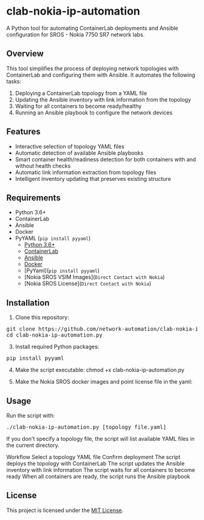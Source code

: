 # clab-nokia-ip-automation
A Python tool for automating ContainerLab deployments and Ansible configuration for SROS - Nokia 7750 SR7 network labs.

## Overview

This tool simplifies the process of deploying network topologies with ContainerLab and configuring them with Ansible. It automates the following tasks:

1. Deploying a ContainerLab topology from a YAML file
2. Updating the Ansible inventory with link information from the topology
3. Waiting for all containers to become ready/healthy
4. Running an Ansible playbook to configure the network devices

## Features

- Interactive selection of topology YAML files
- Automatic detection of available Ansible playbooks
- Smart container health/readiness detection for both containers with and without health checks
- Automatic link information extraction from topology files
- Intelligent inventory updating that preserves existing structure

## Requirements

- Python 3.6+
- ContainerLab
- Ansible
- Docker
- PyYAML (`pip install pyyaml`)
  * [Python 3.6+](https://www.python.org/downloads/)
  * [ContainerLab](https://containerlab.dev/)
  * [Ansible](https://docs.ansible.com/)
  * [Docker](https://www.docker.com/)
  * [PyYaml](`pip install pyyaml`)
  * [Nokia SROS VSIM Images](`Direct Contact with Nokia`)
  * [Nokia SROS License](`Direct Contact with Nokia`)

## Installation

1. Clone this repository:
<pre>
git clone https://github.com/network-automation/clab-nokia-ip-automation.git
cd clab-nokia-ip-automation.py
</pre>

3. Install required Python packages:
<pre>
pip install pyyaml
</pre>

4. Make the script executable:
chmod +x clab-nokia-ip-automation.py


5. Make the Nokia SROS docker images and point license file in the yaml:

## Usage
Run the script with:
<pre>
./clab-nokia-ip-automation.py [topology_file.yaml]
</pre>
If you don't specify a topology file, the script will list available YAML files in the current directory.

Workflow
Select a topology YAML file
Confirm deployment
The script deploys the topology with ContainerLab
The script updates the Ansible inventory with link information
The script waits for all containers to become ready
When all containers are ready, the script runs the Ansible playbook

## License

This project is licensed under the [MIT License](LICENSE).
